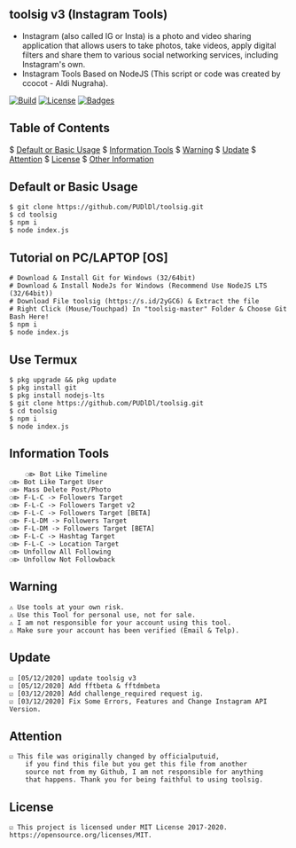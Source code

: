 ## toolsig v3 (Instagram Tools)
* Instagram (also called IG or Insta) is a photo and video sharing application that allows users to take photos, take videos, apply digital filters and share them to various social networking services, including Instagram's own.
* Instagram Tools Based on NodeJS (This script or code was created by ccocot - Aldi Nugraha).

[![Build](https://img.shields.io/badge/Codename_-PUDlDl-brightgreen.svg)]()
[![License](http://img.shields.io/:license-MIT-brightgreen.svg?style=flat)](LICENSE)
[![Badges](https://img.shields.io/badge/badges-√-brightgreen.svg)](https://shields.io/)

## Table of Contents
$ [Default or Basic Usage](#Default-or-Basic-Usage)
$ [Information Tools](#Information-Tools)
$ [Warning](#Warning)
$ [Update](#Update)
$ [Attention](#Attention)
$ [License](#License)
$ [Other Information](#Other-Information)

## Default or Basic Usage
	$ git clone https://github.com/PUDlDl/toolsig.git
	$ cd toolsig
	$ npm i
	$ node index.js
	
## Tutorial on PC/LAPTOP [OS]
	# Download & Install Git for Windows (32/64bit)
	# Download & Install NodeJs for Windows (Recommend Use NodeJS LTS (32/64bit))
	# Download File toolsig (https://s.id/2yGC6) & Extract the file
	# Right Click (Mouse/Touchpad) In "toolsig-master" Folder & Choose Git Bash Here!
	$ npm i
	$ node index.js

## Use Termux
	$ pkg upgrade && pkg update
	$ pkg install git
	$ pkg install nodejs-lts
	$ git clone https://github.com/PUDlDl/toolsig.git
	$ cd toolsig
	$ npm i
	$ node index.js

## Information Tools
        ❍⧐ Bot Like Timeline
	❍⧐ Bot Like Target User
	❍⧐ Mass Delete Post/Photo
	❍⧐ F-L-C -> Followers Target
	❍⧐ F-L-C -> Followers Target v2
	❍⧐ F-L-C -> Followers Target [BETA]
	❍⧐ F-L-DM -> Followers Target
	❍⧐ F-L-DM -> Followers Target [BETA]
	❍⧐ F-L-C -> Hashtag Target
	❍⧐ F-L-C -> Location Target
	❍⧐ Unfollow All Following
	❍⧐ Unfollow Not Followback

## Warning
	⚠ Use tools at your own risk.
	⚠ Use this Tool for personal use, not for sale.
	⚠ I am not responsible for your account using this tool.
	⚠ Make sure your account has been verified (Email & Telp).

## Update
	☑ [05/12/2020] update toolsig v3
	☑ [05/12/2020] Add fftbeta & fftdmbeta
	☑ [03/12/2020] Add challenge_required request ig.
	☑ [03/12/2020] Fix Some Errors, Features and Change Instagram API Version.

## Attention
	☑ This file was originally changed by officialputuid,
		if you find this file but you get this file from another
		source not from my Github, I am not responsible for anything
		that happens. Thank you for being faithful to using toolsig.

## License
	☑ This project is licensed under MIT License 2017-2020. https://opensource.org/licenses/MIT.
